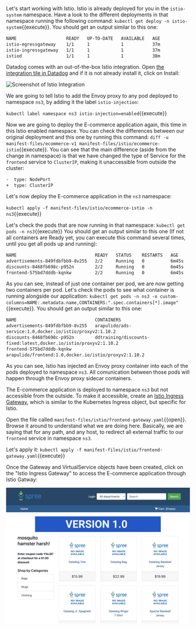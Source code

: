 Let's start working with Istio. Istio is already deployed for you in the `istio-system` namespace. Have a look to the different deployments in that namespace running the following command: `kubectl get deploy -n istio-system`{{execute}}. You should get an output similar to this one:

```
NAME                   READY   UP-TO-DATE   AVAILABLE   AGE
istio-egressgateway    1/1     1            1           37m
istio-ingressgateway   1/1     1            1           37m
istiod                 1/1     1            1           38m
```

Datadog comes with an out-of-the-box Istio integration. Open [the integration tile in Datadog](https://app.datadoghq.com/account/settings#integrations/istio) and if it is not already install it, click on Install:

![Screenshot of Istio Integration](./assets/istion_integration.png)

We are going to tell Istio to add the Envoy proxy to any pod deployed to namespace `ns3`, by adding it the label `istio-injection`:

`kubectl label namespace ns3 istio-injection=enabled`{{execute}}

Now we are going to deploy the E-commerce application again, this time in this Istio enabled namespace. You can check the differences between our original deployment and this one by running this command: `diff -u manifest-files/ecommerce-v1 manifest-files/istio/ecommerce-istio`{{execute}}. You can see that the main difference (aside from the change in namespace) is that we have changed the type of Service for the `frontend` service to `ClusterIP`, making it unaccessible from outside the cluster:

```
-  type: NodePort
+  type: ClusterIP
```

Let's now deploy the E-commerce application in the `ns3` namespace:

`kubectl apply -f manifest-files/istio/ecommerce-istio -n ns3`{{execute}}

Let's check the pods that are now running in that namespace: `kubectl get pods -n ns3`{{execute}} You should get an output similar to this one (If not all containers are Ready yet, you can execute this command several times, until you get all pods up and running):

```
NAME                              READY   STATUS    RESTARTS   AGE
advertisements-849fdbfbb9-8v255   2/2     Running   0          6m45s
discounts-8468fb698c-p952n        2/2     Running   0          6m45s
frontend-575bd7dddb-kqnkw         2/2     Running   0          6m45s
```

As you can see, instead of just one container per pod, we are now getting two containers per pod. Let's check the pods to see what container is running alongside our application: `kubectl get pods -n ns3 -o custom-columns=NAME:.metadata.name,CONTAINERS:".spec.containers[*].image"`{{execute}}. You should get an output similar to this one:

```
NAME                              CONTAINERS
advertisements-849fdbfbb9-8v255   arapulido/ads-service:1.0,docker.io/istio/proxyv2:1.10.2
discounts-8468fb698c-p952n        ddtraining/discounts-fixed:latest,docker.io/istio/proxyv2:1.10.2
frontend-575bd7dddb-kqnkw         arapulido/frontend:1.0,docker.io/istio/proxyv2:1.10.2
```

As you can see, Istio has injected an Envoy proxy container into each of the pods deployed to namespace `ns3`. All comunication between those pods will happen through the Envoy proxy sidecar containers.

The E-commerce application is deployed to namespace `ns3` but not accessible from the outside. To make it accessible, create an [Istio Ingress Gateway](https://istio.io/latest/docs/concepts/traffic-management/#gateways), which is similar to the Kubernetes Ingress object, but specific for Istio.

Open the file called `manifest-files/istio/frontend-gateway.yaml`{{open}}. Browse it around to understand what we are doing here. Basically, we are saying that for any path, and any host, to redirect all external traffic to our `frontend` service in namespace `ns3`.

Let's apply it: `kubectl apply -f manifest-files/istio/frontend-gateway.yaml`{{execute}}

Once the Gateway and VirtualService objects have been created, click on the "Istio Ingress Gateway" to access the E-commerce application through Istio Gatway:

![Screenshot of Ecommerce app](./assets/app.png)
